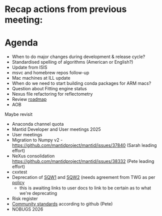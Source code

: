 # Recap actions from previous meeting:

# Agenda
- When to do major changes during development & release cycle?
- Standardised spelling of algorithms (American or English?)
- Update from ISIS
- msvc and homebrew repos follow-up
- Mac machines at ILL update
- When do we need to start building conda packages for ARM macs?
- Question about Fitting engine status
- Nexus file refactoring for reflectometry
- Review [roadmap](https://github.com/orgs/mantidproject/projects/47/views/1)
- AOB

Maybe revisit
- Anaconda channel quota
- Mantid Developer and User meetings 2025
- User meetings
- Migration to Numpy v2 - https://github.com/mantidproject/mantid/issues/37840 (Sarah leading effort)
- NeXus consolidation https://github.com/mantidproject/mantid/issues/38332 (Pete leading effort)
- cxxtest
- Deprecation of [SQW1](https://docs.mantidproject.org/nightly/algorithms/SofQWCentre-v1.html) and [SQW2](https://docs.mantidproject.org/nightly/algorithms/SofQWPolygon-v1.html) (needs agreement from TWG as per [policy](https://docs.mantidproject.org/nightly/deprecation.html)
  - this is awaiting links to user docs to link to be certain as to what we're deprecating
- Risk register
- [Community standards](https://github.com/mantidproject/mantid/community) according to github (Pete)
- NOBUGS 2026
